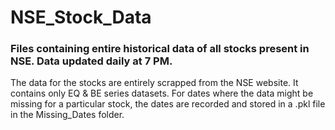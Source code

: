 # NSE_Stock_Data
### Files containing entire historical data of all stocks present in NSE. Data updated daily at 7 PM.

The data for the stocks are entirely scrapped from the NSE website. It contains only EQ & BE series datasets. For dates where the data might be missing for a particular stock, the dates are recorded and stored in a .pkl file in the Missing_Dates folder.  
